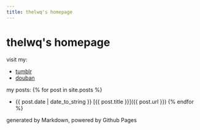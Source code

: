 ```yaml
---
title: thelwq's homepage
---
```

# thelwq's homepage

visit my:
- [tumblr](http://tumblr.liuweiqiang.me/)
- [douban](https://www.douban.com/people/liriban/)

my posts:
  {% for post in site.posts %}
- {{ post.date | date_to_string }} [{{ post.title }}]({{ post.url }})
  {% endfor %}

generated by Markdown, powered by Github Pages
